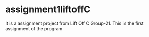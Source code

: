 # assignment1liftoffC
It is a assignment project from Lift Off C Group-21. This is the first assignment of the program
